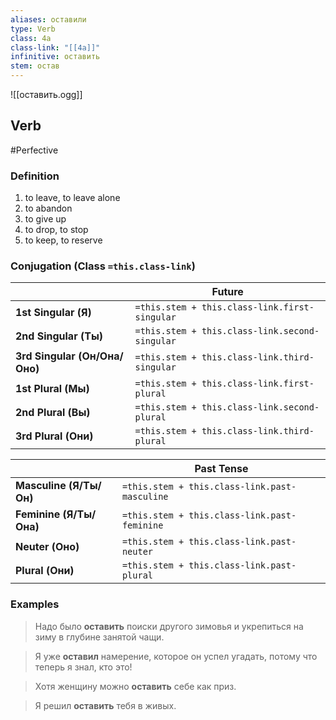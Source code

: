 ```yaml
---
aliases: оставили
type: Verb
class: 4a
class-link: "[[4a]]"
infinitive: оставить
stem: остав
---
```

![[оставить.ogg]]
## Verb
#Perfective

### Definition
1. to leave, to leave alone
2. to abandon
3. to give up
4. to drop, to stop
5. to keep, to reserve

### Conjugation (Class `=this.class-link`)
|  |Future |
|-|-|
|**1st Singular (Я)**|`=this.stem + this.class-link.first-singular`|
|**2nd Singular (Ты)**|`=this.stem + this.class-link.second-singular`|
|**3rd Singular (Он/Она/Оно)**|`=this.stem + this.class-link.third-singular`|
|**1st Plural (Мы)**|`=this.stem + this.class-link.first-plural`|
|**2nd Plural (Вы)**|`=this.stem + this.class-link.second-plural`|
|**3rd Plural (Они)**|`=this.stem + this.class-link.third-plural`|

|| Past Tense |
|-|-|
|**Masculine (Я/Ты/Он)**|`=this.stem + this.class-link.past-masculine`|
|**Feminine (Я/Ты/Она)**|`=this.stem + this.class-link.past-feminine`|
|**Neuter (Оно)**|`=this.stem + this.class-link.past-neuter`|
|**Plural (Они)**|`=this.stem + this.class-link.past-plural`|

### Examples
>Надо было **оставить** поиски другого зимовья и укрепиться на зиму в глубине занятой чащи.

>Я уже **оставил** намерение, которое он успел угадать, потому что теперь я знал, кто это!

>Хотя женщину можно **оставить** себе как приз.

>Я решил **оставить** тебя в живых.